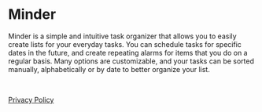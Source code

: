 # Minder

Minder is a simple and intuitive task organizer that allows you to easily create lists for your everyday tasks.  You can schedule tasks for specific dates in the future, and create repeating alarms for items that you do on a regular basis.  Many options are customizable, and your tasks can be sorted manually, alphabetically or by date to better organize your list.

&nbsp;

[Privacy Policy](https://wattholm.github.io/apps/minder/privacy)
